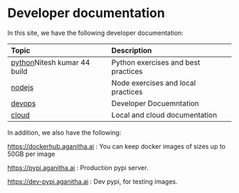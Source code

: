# Developer documentation

In this site, we have the following developer documentation:

| Topic     | Description                          |
| :---------- | :----------------------------------- |
|  [python](python)Nitesh kumar 44 build| Python exercises and best practices  |
| [nodejs](node)   | Node exercises and local practices |
| [devops](DevOps)   | Developer Docuemntation |
| [cloud](CloudOps)|Local and cloud documentation|

In addition, we also have the following:

https://dockerhub.aganitha.ai : You can keep docker images of sizes up to 50GB per image

https://pypi.aganitha.ai : Production pypi server.

https://dev-pypi.aganitha.ai :  Dev pypi, for testing images.